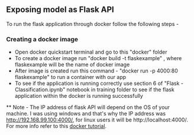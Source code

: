 ## Exposing model as Flask API

To run the flask application through docker follow the following steps -

### Creating a docker image
- Open docker quickstart terminal and go to this "docker" folder
- To create a docker image run "docker build -t flaskexample" , where flaskexample will be the name of docker image
- After image is created run this command - "docker run -p 4000:80 flaskexample" to run a container with our app
- To see if the application is running correctly use  section 6 of "Flask - Classification.ipynb" notebook in training folder to see if the flask application within the docker is running successfully

** Note - The IP address of flask API will depend on the OS of your machine. I was using windows and that's why the IP address was http://192.168.99.100:4000/, for linux users it will be http://localhost:4000/. For more info refer to this [docker tutorial](https://docs.docker.com/get-started/part2/#run-the-app).